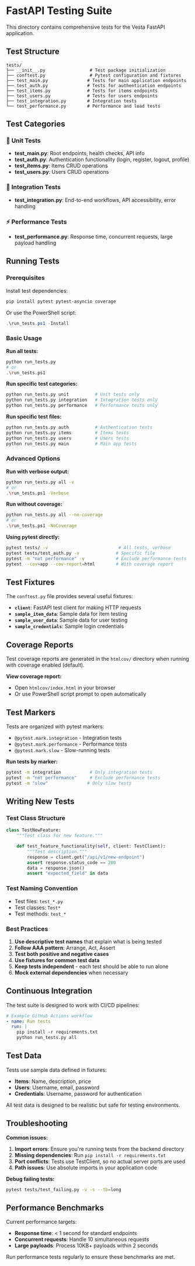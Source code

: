 # FastAPI Testing Suite

This directory contains comprehensive tests for the Vesta FastAPI application.

## Test Structure

```
tests/
├── __init__.py                 # Test package initialization
├── conftest.py                 # Pytest configuration and fixtures
├── test_main.py               # Tests for main application endpoints
├── test_auth.py               # Tests for authentication endpoints
├── test_items.py              # Tests for items endpoints
├── test_users.py              # Tests for users endpoints
├── test_integration.py        # Integration tests
└── test_performance.py        # Performance and load tests
```

## Test Categories

### 🔧 **Unit Tests**

- **test_main.py**: Root endpoints, health checks, API info
- **test_auth.py**: Authentication functionality (login, register, logout, profile)
- **test_items.py**: Items CRUD operations
- **test_users.py**: Users CRUD operations

### 🔗 **Integration Tests**

- **test_integration.py**: End-to-end workflows, API accessibility, error handling

### ⚡ **Performance Tests**

- **test_performance.py**: Response time, concurrent requests, large payload handling

## Running Tests

### Prerequisites

Install test dependencies:

```bash
pip install pytest pytest-asyncio coverage
```

Or use the PowerShell script:

```powershell
.\run_tests.ps1 -Install
```

### Basic Usage

**Run all tests:**

```bash
python run_tests.py
# or
.\run_tests.ps1
```

**Run specific test categories:**

```bash
python run_tests.py unit          # Unit tests only
python run_tests.py integration   # Integration tests only
python run_tests.py performance   # Performance tests only
```

**Run specific test files:**

```bash
python run_tests.py auth          # Authentication tests
python run_tests.py items         # Items tests
python run_tests.py users         # Users tests
python run_tests.py main          # Main app tests
```

### Advanced Options

**Run with verbose output:**

```bash
python run_tests.py all -v
# or
.\run_tests.ps1 -Verbose
```

**Run without coverage:**

```bash
python run_tests.py all --no-coverage
# or
.\run_tests.ps1 -NoCoverage
```

**Using pytest directly:**

```bash
pytest tests/ -v                           # All tests, verbose
pytest tests/test_auth.py -v              # Specific file
pytest -m "not performance" -v            # Exclude performance tests
pytest --cov=app --cov-report=html        # With coverage report
```

## Test Fixtures

The `conftest.py` file provides several useful fixtures:

- **`client`**: FastAPI test client for making HTTP requests
- **`sample_item_data`**: Sample data for item testing
- **`sample_user_data`**: Sample data for user testing
- **`sample_credentials`**: Sample login credentials

## Coverage Reports

Test coverage reports are generated in the `htmlcov/` directory when running with coverage enabled (default).

**View coverage report:**

- Open `htmlcov/index.html` in your browser
- Or use PowerShell script prompt to open automatically

## Test Markers

Tests are organized with pytest markers:

- `@pytest.mark.integration` - Integration tests
- `@pytest.mark.performance` - Performance tests
- `@pytest.mark.slow` - Slow-running tests

**Run tests by marker:**

```bash
pytest -m integration           # Only integration tests
pytest -m "not performance"     # Exclude performance tests
pytest -m "slow"               # Only slow tests
```

## Writing New Tests

### Test Class Structure

```python
class TestNewFeature:
    """Test class for new feature."""

    def test_feature_functionality(self, client: TestClient):
        """Test description."""
        response = client.get("/api/v1/new-endpoint")
        assert response.status_code == 200
        data = response.json()
        assert "expected_field" in data
```

### Test Naming Convention

- Test files: `test_*.py`
- Test classes: `Test*`
- Test methods: `test_*`

### Best Practices

1. **Use descriptive test names** that explain what is being tested
2. **Follow AAA pattern**: Arrange, Act, Assert
3. **Test both positive and negative cases**
4. **Use fixtures for common test data**
5. **Keep tests independent** - each test should be able to run alone
6. **Mock external dependencies** when necessary

## Continuous Integration

The test suite is designed to work with CI/CD pipelines:

```yaml
# Example GitHub Actions workflow
- name: Run tests
  run: |
    pip install -r requirements.txt
    python run_tests.py all
```

## Test Data

Tests use sample data defined in fixtures:

- **Items**: Name, description, price
- **Users**: Username, email, password
- **Credentials**: Username, password for authentication

All test data is designed to be realistic but safe for testing environments.

## Troubleshooting

**Common issues:**

1. **Import errors**: Ensure you're running tests from the backend directory
2. **Missing dependencies**: Run `pip install -r requirements.txt`
3. **Port conflicts**: Tests use TestClient, so no actual server ports are used
4. **Path issues**: Use absolute imports in your application code

**Debug failing tests:**

```bash
pytest tests/test_failing.py -v -s --tb=long
```

## Performance Benchmarks

Current performance targets:

- **Response time**: < 1 second for standard endpoints
- **Concurrent requests**: Handle 10 simultaneous requests
- **Large payloads**: Process 10KB+ payloads within 2 seconds

Run performance tests regularly to ensure these benchmarks are met.
